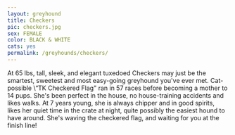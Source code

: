 ```yaml
---
layout: greyhound
title: Checkers
pic: checkers.jpg
sex: FEMALE
color: BLACK & WHITE
cats: yes
permalink: /greyhounds/checkers/
---
```

At 65 lbs, tall, sleek, and elegant tuxedoed Checkers may just be the smartest, sweetest and most easy-going greyhound
you've ever met. Cat-possible \“TK Checkered Flag" ran in 57 races before becoming a mother to 14 pups.  She's been
perfect in the house, no house-training accidents and likes walks. At 7 years young, she is always chipper and in
good spirits, likes her quiet time in the crate at night, quite possibly the easiest hound to have around. She's
waving the checkered flag, and waiting for you at the finish line!
